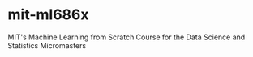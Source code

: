 # mit-ml686x
MIT's Machine Learning from Scratch Course for the Data Science and Statistics Micromasters
